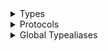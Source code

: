 <details>
<summary>Types</summary>

  - [ComponentSocketError](/ComponentSocketError)
  - [OTPAddress](/OTPAddress)
  - [OTPComponentState](/OTPComponentState)
  - [OTPConsumer](/OTPConsumer)
  - [OTPConsumerStatus](/OTPConsumerStatus)
  - [OTPIPMode](/OTPIPMode)
  - [OTPModuleIdentifier](/OTPModuleIdentifier)
  - [OTPModuleParent](/OTPModuleParent)
  - [OTPModulePosition](/OTPModulePosition)
  - [OTPModulePosition.Scaling](/OTPModulePosition_Scaling)
  - [OTPModulePositionVelAccel](/OTPModulePositionVelAccel)
  - [OTPModuleRotation](/OTPModuleRotation)
  - [OTPModuleRotationVelAccel](/OTPModuleRotationVelAccel)
  - [OTPModuleScale](/OTPModuleScale)
  - [OTPPoint](/OTPPoint)
  - [OTPPointValidationError](/OTPPointValidationError)
  - [OTPProducer](/OTPProducer)
  - [OTPProducerStatus](/OTPProducerStatus)

</details>

<details>
<summary>Protocols</summary>

  - [OTPComponentDebugDelegate](/OTPComponentDebugDelegate)
  - [OTPComponentProtocolErrorDelegate](/OTPComponentProtocolErrorDelegate)
  - [OTPComponentStatus](/OTPComponentStatus)
  - [OTPConsumerDelegate](/OTPConsumerDelegate)
  - [OTPModule](/OTPModule)
  - [OTPProducerDelegate](/OTPProducerDelegate)

</details>

<details>
<summary>Global Typealiases</summary>

  - [OTPGroupNumber](/OTPGroupNumber)
  - [OTPManufacturerID](/OTPManufacturerID)
  - [OTPModuleNumber](/OTPModuleNumber)
  - [OTPPDULength](/OTPPDULength)
  - [OTPPointNumber](/OTPPointNumber)
  - [OTPSystemNumber](/OTPSystemNumber)

</details>
